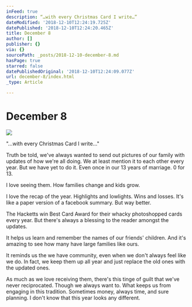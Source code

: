 ```yaml
---
inFeed: true
description: “…with every Christmas Card I write…”
dateModified: '2018-12-10T12:24:19.725Z'
datePublished: '2018-12-10T12:24:20.465Z'
title: December 8
author: []
publisher: {}
via: {}
sourcePath: _posts/2018-12-10-december-8.md
hasPage: true
starred: false
datePublishedOriginal: '2018-12-10T12:24:09.077Z'
url: december-8/index.html
_type: Article

---
```

# December 8
![](https://the-grid-user-content.s3-us-west-2.amazonaws.com/0363ec09-2fb6-4da4-b3f0-8d2ce031ede5.jpg)

"...with every Christmas Card I write..."

Truth be told, we've always wanted to send out pictures of our family with updates of how we're all doing. We at least mention it to each other every year. But we have yet to do it. Even once in our 13 years of marriage. 0 for 13\.

I love seeing them. How families change and kids grow.

I love the recap of the year. Highlights and lowlights. Wins and losses. It's like a paper version of a facebook summary. But way better.

The Hacketts win Best Card Award for their whacky photoshopped cards every year. But there's always a blessing to the reader amongst the updates.

It helps us learn and remember the names of our friends' children. And it's amazing to see how many have large families like ours.

It reminds us the we have community, even when we don't always feel like we do. In fact, we keep them up all year and just replace the old ones with the updated ones.

As much as we love receiving them, there's this tinge of guilt that we've never reciprocated. Though we always want to. What keeps us from engaging in this tradition. Sometimes money, always time, and sure planning. I don't know that this year looks any different.